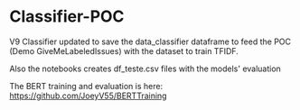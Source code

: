 # Classifier-POC

V9 Classifier updated to save the data_classifier dataframe to feed the POC (Demo GiveMeLabeledIssues) with the dataset to train TFIDF. 

Also the notebooks creates df_teste.csv files with the models' evaluation 

The BERT training and evaluation is here: https://github.com/JoeyV55/BERTTraining
